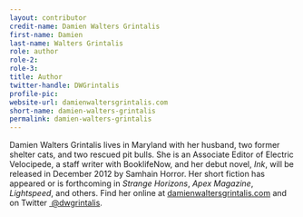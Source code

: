 ```yaml
---
layout: contributor
credit-name: Damien Walters Grintalis
first-name: Damien
last-name: Walters Grintalis
role: author
role-2:
role-3:
title: Author
twitter-handle: DWGrintalis
profile-pic:
website-url: damienwaltersgrintalis.com
short-name: damien-walters-grintalis
permalink: damien-walters-grintalis
---
```

Damien Walters Grintalis lives in Maryland with her husband, two former shelter cats, and two rescued pit bulls. She is an Associate Editor of Electric Velocipede, a staff writer with BooklifeNow, and her debut novel, _Ink_, will be released in December 2012 by Samhain Horror. Her short fiction has appeared or is forthcoming in _Strange Horizons_, _Apex Magazine_, _Lightspeed_, and others. Find her online at [damienwaltersgrintalis.com](http://damienwaltersgrintalis.com/) and on Twitter [ @dwgrintalis](https://twitter.com/DWGrintalis).
